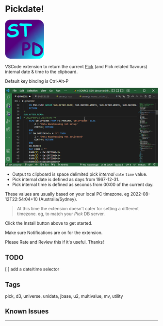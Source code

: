 # Pickdate!

![Icon](https://github.com/stuboydl/pickdate/blob/main/pickdate-icon.png?raw=true)

VSCode extension to return the current [Pick](https://en.wikipedia.org/wiki/Pick_operating_system) (and Pick related flavours) internal date & time to the clipboard.

Default key binding is Ctrl-Alt-P

![Using Pickdate!](https://github.com/stuboydl/pickdate/blob/main/pickdate.gif?raw=true)

- Output to clipboard is space delimited pick *internal* `date` `time` value.
- Pick internal date is defined as days from 1967-12-31.
- Pick internal time is defined as seconds from 00:00 of the current day.

These values are usually based on your local PC timezone. eg 2022-08-12T22:54:04+10 (Australia/Sydney).
>At this time the extension doesn't cater for setting a different timezone. eg, to match your *Pick* DB server.

Click the Install button above to get started.

Make sure Notifications are on for the extension.

Please Rate and Review this if it's useful. Thanks!

## TODO

[ ] add a date/time selector

## Tags

pick, d3, universe, unidata, jbase, u2, multivalue, mv, utility

## Known Issues

---
